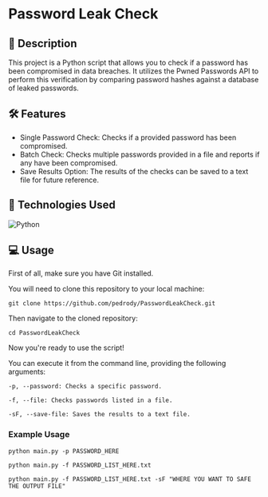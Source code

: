 # Password Leak Check

## 📖 Description
This project is a Python script that allows you to check if a password has been compromised in data breaches. It utilizes the Pwned Passwords API to perform this verification by comparing password hashes against a database of leaked passwords.

 
## 🛠️ Features
- Single Password Check: Checks if a provided password has been compromised.
- Batch Check: Checks multiple passwords provided in a file and reports if any have been compromised.
- Save Results Option: The results of the checks can be saved to a text file for future reference.


## 📡 Technologies Used
![Python](https://img.shields.io/badge/-Python-3776AB?logo=python&logoColor=white&style=for-the-badge)


## 💻 Usage

First of all, make sure you have Git installed.  


You will need to clone this repository to your local machine:

```
git clone https://github.com/pedrody/PasswordLeakCheck.git
```

Then navigate to the cloned repository:

```
cd PasswordLeakCheck
```

Now you're ready to use the script!


You can execute it from the command line, providing the following arguments:

```
-p, --password: Checks a specific password.

-f, --file: Checks passwords listed in a file.

-sF, --save-file: Saves the results to a text file.
```

### Example Usage

```
python main.py -p PASSWORD_HERE

python main.py -f PASSWORD_LIST_HERE.txt

python main.py -f PASSWORD_LIST_HERE.txt -sF "WHERE YOU WANT TO SAFE THE OUTPUT FILE"
```

